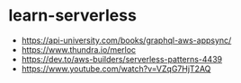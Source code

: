 # learn-serverless
- https://api-university.com/books/graphql-aws-appsync/
- https://www.thundra.io/merloc
- https://dev.to/aws-builders/serverless-patterns-4439
- https://www.youtube.com/watch?v=VZqG7HjT2AQ
